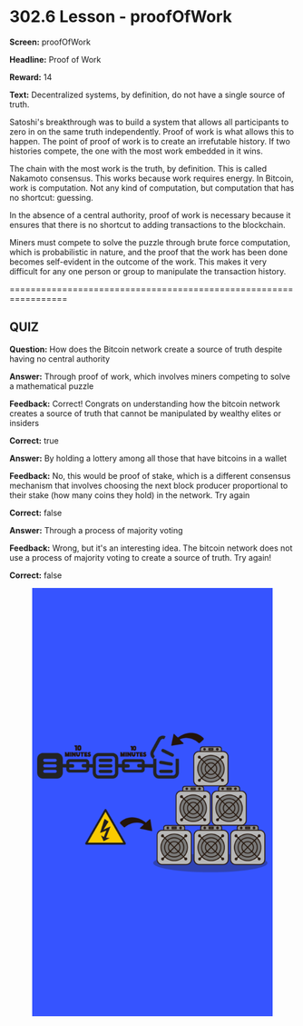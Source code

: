 # 302.6 Lesson - proofOfWork

**Screen:** proofOfWork

**Headline:** Proof of Work

**Reward:** 14

**Text:** Decentralized systems, by definition, do not have a single source of truth.

Satoshi&#x27;s breakthrough was to build a system that allows all participants to zero in on the same truth independently. Proof of work is what allows this to happen. The point of proof of work is to create an irrefutable history. If two histories compete, the one with the most work embedded in it wins.

The chain with the most work is the truth, by definition. This is called Nakamoto consensus. This works because work requires energy. In Bitcoin, work is computation. Not any kind of computation, but computation that has no shortcut: guessing.

  In the absence of a central authority, proof of work is necessary because it ensures that there is no shortcut to adding transactions to the blockchain.

  Miners must compete to solve the puzzle through brute force computation, which is probabilistic in nature, and the proof that the work has been done becomes self-evident in the outcome of the work. This makes it very difficult for any one person or group to manipulate the transaction history.


=================================================================

## QUIZ

**Question:** How does the Bitcoin network create a source of truth despite having no central authority


**Answer:** Through proof of work, which involves miners competing to solve a mathematical puzzle

**Feedback:** Correct! Congrats on understanding how the bitcoin network creates a source of truth that cannot be manipulated by wealthy elites or insiders

**Correct:** true

**Answer:** By holding a lottery among all those that have bitcoins in a wallet

**Feedback:** No, this would be proof of stake, which is a different consensus mechanism that involves choosing the next block producer proportional to their stake (how many coins they hold) in the network. Try again

**Correct:** false

**Answer:** Through a process of majority voting

**Feedback:** Wrong, but it&#x27;s an interesting idea. The bitcoin network does not use a process of majority voting to create a source of truth. Try again!

**Correct:** false


<figure><img src="../.gitbook/assets/302-06.png" alt=""><figcaption></figcaption></figure>

